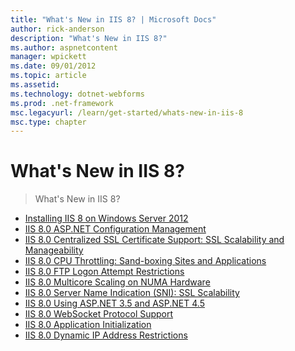 ```yaml
---
title: "What's New in IIS 8? | Microsoft Docs"
author: rick-anderson
description: "What's New in IIS 8?"
ms.author: aspnetcontent
manager: wpickett
ms.date: 09/01/2012
ms.topic: article
ms.assetid: 
ms.technology: dotnet-webforms
ms.prod: .net-framework
msc.legacyurl: /learn/get-started/whats-new-in-iis-8
msc.type: chapter
---
```

What's New in IIS 8?
====================
> What's New in IIS 8?


- [Installing IIS 8 on Windows Server 2012](installing-iis-8-on-windows-server-2012.md)
- [IIS 8.0 ASP.NET Configuration Management](iis-80-aspnet-configuration-management.md)
- [IIS 8.0 Centralized SSL Certificate Support: SSL Scalability and Manageability](iis-80-centralized-ssl-certificate-support-ssl-scalability-and-manageability.md)
- [IIS 8.0 CPU Throttling: Sand-boxing Sites and Applications](iis-80-cpu-throttling-sand-boxing-sites-and-applications.md)
- [IIS 8.0 FTP Logon Attempt Restrictions](iis-80-ftp-logon-attempt-restrictions.md)
- [IIS 8.0 Multicore Scaling on NUMA Hardware](iis-80-multicore-scaling-on-numa-hardware.md)
- [IIS 8.0 Server Name Indication (SNI): SSL Scalability](iis-80-server-name-indication-sni-ssl-scalability.md)
- [IIS 8.0 Using ASP.NET 3.5 and ASP.NET 4.5](iis-80-using-aspnet-35-and-aspnet-45.md)
- [IIS 8.0 WebSocket Protocol Support](iis-80-websocket-protocol-support.md)
- [IIS 8.0 Application Initialization](iis-80-application-initialization.md)
- [IIS 8.0 Dynamic IP Address Restrictions](iis-80-dynamic-ip-address-restrictions.md)